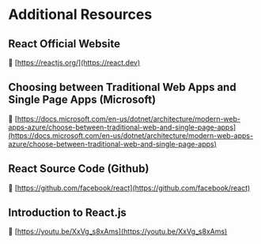 # Additional Resources

## React Official Website

🔗 [https://reactjs.org/](https://react.dev)

## Choosing between Traditional Web Apps and Single Page Apps (Microsoft)

🔗 [https://docs.microsoft.com/en-us/dotnet/architecture/modern-web-apps-azure/choose-between-traditional-web-and-single-page-apps](https://docs.microsoft.com/en-us/dotnet/architecture/modern-web-apps-azure/choose-between-traditional-web-and-single-page-apps)

## React Source Code (Github)

🔗 [https://github.com/facebook/react](https://github.com/facebook/react)

## Introduction to React.js  

🔗 [https://youtu.be/XxVg_s8xAms](https://youtu.be/XxVg_s8xAms)
